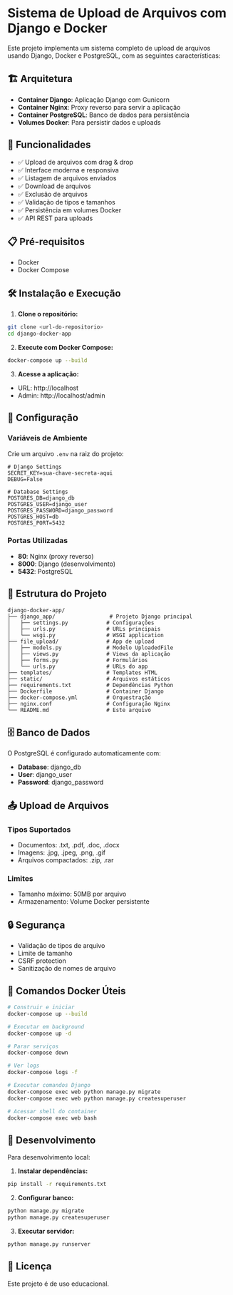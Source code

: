 # Sistema de Upload de Arquivos com Django e Docker

Este projeto implementa um sistema completo de upload de arquivos usando Django, Docker e PostgreSQL, com as seguintes características:

## 🏗️ Arquitetura

- **Container Django**: Aplicação Django com Gunicorn
- **Container Nginx**: Proxy reverso para servir a aplicação
- **Container PostgreSQL**: Banco de dados para persistência
- **Volumes Docker**: Para persistir dados e uploads

## 🚀 Funcionalidades

- ✅ Upload de arquivos com drag & drop
- ✅ Interface moderna e responsiva
- ✅ Listagem de arquivos enviados
- ✅ Download de arquivos
- ✅ Exclusão de arquivos
- ✅ Validação de tipos e tamanhos
- ✅ Persistência em volumes Docker
- ✅ API REST para uploads

## 📋 Pré-requisitos

- Docker
- Docker Compose

## 🛠️ Instalação e Execução

1. **Clone o repositório:**
```bash
git clone <url-do-repositorio>
cd django-docker-app
```

2. **Execute com Docker Compose:**
```bash
docker-compose up --build
```

3. **Acesse a aplicação:**
- URL: http://localhost
- Admin: http://localhost/admin

## 🔧 Configuração

### Variáveis de Ambiente

Crie um arquivo `.env` na raiz do projeto:

```env
# Django Settings
SECRET_KEY=sua-chave-secreta-aqui
DEBUG=False

# Database Settings
POSTGRES_DB=django_db
POSTGRES_USER=django_user
POSTGRES_PASSWORD=django_password
POSTGRES_HOST=db
POSTGRES_PORT=5432
```

### Portas Utilizadas

- **80**: Nginx (proxy reverso)
- **8000**: Django (desenvolvimento)
- **5432**: PostgreSQL

## 📁 Estrutura do Projeto

```
django-docker-app/
├── django_app/                 # Projeto Django principal
│   ├── settings.py            # Configurações
│   ├── urls.py                # URLs principais
│   └── wsgi.py                # WSGI application
├── file_upload/               # App de upload
│   ├── models.py              # Modelo UploadedFile
│   ├── views.py               # Views da aplicação
│   ├── forms.py               # Formulários
│   └── urls.py                # URLs do app
├── templates/                 # Templates HTML
├── static/                    # Arquivos estáticos
├── requirements.txt           # Dependências Python
├── Dockerfile                 # Container Django
├── docker-compose.yml         # Orquestração
├── nginx.conf                 # Configuração Nginx
└── README.md                  # Este arquivo
```

## 🗄️ Banco de Dados

O PostgreSQL é configurado automaticamente com:
- **Database**: django_db
- **User**: django_user
- **Password**: django_password

## 📤 Upload de Arquivos

### Tipos Suportados
- Documentos: .txt, .pdf, .doc, .docx
- Imagens: .jpg, .jpeg, .png, .gif
- Arquivos compactados: .zip, .rar

### Limites
- Tamanho máximo: 50MB por arquivo
- Armazenamento: Volume Docker persistente

## 🔒 Segurança

- Validação de tipos de arquivo
- Limite de tamanho
- CSRF protection
- Sanitização de nomes de arquivo

## 🐳 Comandos Docker Úteis

```bash
# Construir e iniciar
docker-compose up --build

# Executar em background
docker-compose up -d

# Parar serviços
docker-compose down

# Ver logs
docker-compose logs -f

# Executar comandos Django
docker-compose exec web python manage.py migrate
docker-compose exec web python manage.py createsuperuser

# Acessar shell do container
docker-compose exec web bash
```

## 🧪 Desenvolvimento

Para desenvolvimento local:

1. **Instalar dependências:**
```bash
pip install -r requirements.txt
```

2. **Configurar banco:**
```bash
python manage.py migrate
python manage.py createsuperuser
```

3. **Executar servidor:**
```bash
python manage.py runserver
```

## 📝 Licença

Este projeto é de uso educacional.
